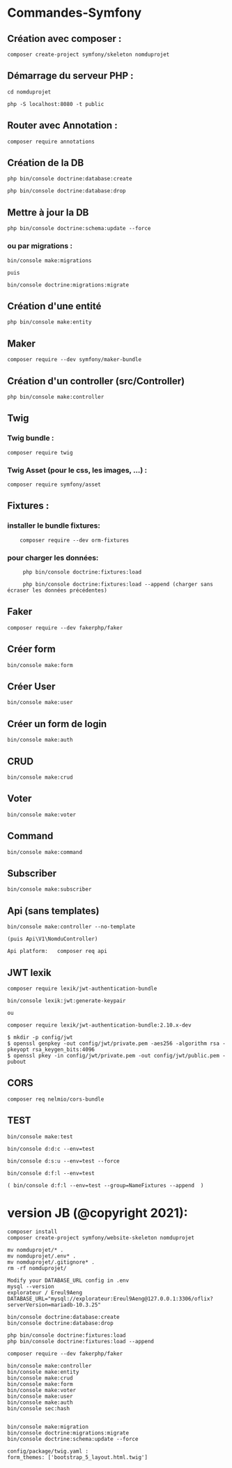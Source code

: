 # Commandes-Symfony

## Création avec composer :

    composer create-project symfony/skeleton nomduprojet


## Démarrage du serveur PHP :

    cd nomduprojet

    php -S localhost:8080 -t public 


## Router avec Annotation : 

    composer require annotations


## Création de la DB

    php bin/console doctrine:database:create

    php bin/console doctrine:database:drop 

## Mettre à jour la DB

    php bin/console doctrine:schema:update --force

### ou par migrations :

    bin/console make:migrations 
    
    puis 

    bin/console doctrine:migrations:migrate


## Création d'une entité

    php bin/console make:entity


## Maker

    composer require --dev symfony/maker-bundle 


## Création d'un controller (src/Controller)

    php bin/console make:controller  


## Twig

### Twig bundle :

    composer require twig

### Twig Asset (pour le css, les images, ...) : 

    composer require symfony/asset


## Fixtures :

### installer le bundle fixtures:

        composer require --dev orm-fixtures

### pour charger les données:    

         php bin/console doctrine:fixtures:load

         php bin/console doctrine:fixtures:load --append (charger sans écraser les données précédentes)


## Faker

    composer require --dev fakerphp/faker

## Créer form 

    bin/console make:form


## Créer User 

    bin/console make:user


## Créer un form de login

    bin/console make:auth

## CRUD 

    bin/console make:crud

## Voter   

    bin/console make:voter

## Command

	bin/console make:command

## Subscriber

	bin/console make:subscriber


## Api (sans templates)

	bin/console make:controller --no-template

	(puis Api\V1\NomduController)

	Api platform:	composer req api


## JWT lexik	

	composer require lexik/jwt-authentication-bundle

	bin/console lexik:jwt:generate-keypair

	ou 

	composer require lexik/jwt-authentication-bundle:2.10.x-dev

	$ mkdir -p config/jwt
	$ openssl genpkey -out config/jwt/private.pem -aes256 -algorithm rsa -pkeyopt rsa_keygen_bits:4096
	$ openssl pkey -in config/jwt/private.pem -out config/jwt/public.pem -pubout


## CORS

	composer req nelmio/cors-bundle 

## TEST

	bin/console make:test

	bin/console d:d:c --env=test

	bin/console d:s:u --env=test --force

	bin/console d:f:l --env=test

	( bin/console d:f:l --env=test --group=NameFixtures --append  )


# version JB (@copyright 2021):

    composer install
	composer create-project symfony/website-skeleton nomduprojet
	
	mv nomduprojet/* .
	mv nomduprojet/.env* .
	mv nomduprojet/.gitignore* .
	rm -rf nomduprojet/
	
	Modify your DATABASE_URL config in .env
	mysql --version
	explorateur / Ereul9Aeng
	DATABASE_URL="mysql://explorateur:Ereul9Aeng@127.0.0.1:3306/oflix?serverVersion=mariadb-10.3.25"
	
	bin/console doctrine:database:create
	bin/console doctrine:database:drop
	
	php bin/console doctrine:fixtures:load
	php bin/console doctrine:fixtures:load --append
		
	composer require --dev fakerphp/faker
	
	bin/console make:controller
	bin/console make:entity
	bin/console make:crud
	bin/console make:form
	bin/console make:voter
	bin/console make:user
	bin/console make:auth
	bin/console sec:hash
	
	
	bin/console make:migration
	bin/console doctrine:migrations:migrate
	bin/console doctrine:schema:update --force
	
	config/package/twig.yaml :
	form_themes: ['bootstrap_5_layout.html.twig']